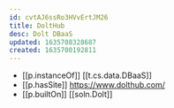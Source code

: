 ```yaml
---
id: cvtAJ6ssRo3HVvErtJM26
title: DoltHub
desc: Dolt DBaaS
updated: 1635708328687
created: 1635700192811
---
```



- [[p.instanceOf]] [[t.cs.data.DBaaS]]
- [[p.hasSite]] https://www.dolthub.com/
- [[p.builtOn]] [[soln.Dolt]]
